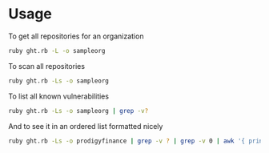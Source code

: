 # Usage

To get all repositories for an organization
```bash
ruby ght.rb -L -o sampleorg
```

To scan all repositories
```bash
ruby ght.rb -Ls -o sampleorg
```

To list all known vulnerabilities
```bash
ruby ght.rb -Ls -o sampleorg | grep -v?
```

And to see it in an ordered list formatted nicely
```bash
ruby ght.rb -Ls -o prodigyfinance | grep -v ? | grep -v 0 | awk '{ print length, $0 }' | sort -n | cut -d" " -f2- | awk '{ $2="-"; print }' | cat -T | tac
```
